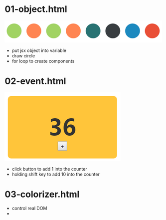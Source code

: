 # 01-object.html
![01-object.html](assets/markdown-img-paste-2018081615050073.png)
- put jsx object into variable
- draw circle
- for loop to create components

# 02-event.html
![02-event.html](assets/markdown-img-paste-20180816160031455.png)
- click button to add 1 into the counter
- holding shift key to add 10 into the counter

# 03-colorizer.html

- control real DOM
-

